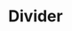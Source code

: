---
layout: component.njk
tags: 
    - lean_components_fr
key: divider-lean_fr
title: Divider
parent: basics-lean_fr
image: lean/overview/divider.webp
keywords: divider, space, abstand, weissraum
order: 20
availablelanguages: 
    - de
    - en
---
